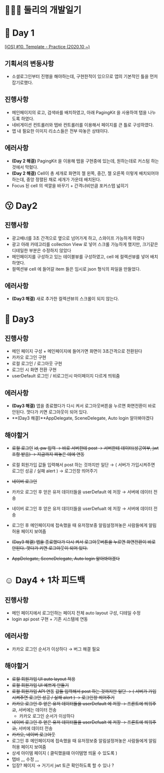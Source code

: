 # 👩🏻‍💻 둘리의 개발일기

# 🥳 Day 1

[[iOS] #10. Template - Practice (2020.10 ~)](https://www.youtube.com/watch?v=YnP1VPnNM9c&list=PLKi37YIxs-7taJns3l65dDOKjgsN1upi9)

## 기획서의 변동사항

- 소셜로그인부터 진행을 해야하는데, 구현한적이 있으므로 앱의 기본적인 틀을 먼저 잡기로했다.

## 진행사항

- 메인페이지의 로고, 검색바를 배치하였고, 아래 PagingKit 을 사용하여 탭을 나누도록 하였다.
- 네비게이션 컨트롤러와 탭바 컨트롤러를 이용해서 페이지를 큰 틀로 구성하였다.
- 앱 내 필요한 이미지 리소스들은 전부 따놓은 상태이다.

## 에러사항

- **(Day 2 해결)** PagingKit 을 이용해 탭을 구현중에 있는데, 원하는데로 커스텀 하는것에서 막혔다.
- **(Day 2 해결)** Cell이 총 세개로 화면의 젤 왼쪽, 중간, 젤 오른쪽 이렇게 배치되어야 하는데, 중앙 정렬된 채로 세개가 가운데 배치된다.
- Focus 된 cell 의 색깔을 바꾸기 + 간격너비만큼 포커스탭 넓히기

# 😗 Day2

## 진행사항

- 광고배너를 3초 간격으로 옆으로 넘어가게 하고, 스와이프 가능하게 하였다
- 광고 아래 카테고리를 collection View 로 넣어 스크롤 가능하게 했지만, 크기같은 디테일한 부분은 수정하지 않았다
- 메인페이지를 구성하고 있는 테이블뷰를 구성하였고, cell 에 컬렉션뷰를 넣어 배치하엿다.
- 컬렉션뷰 cell 에 들어갈 item 들은 임시로 json 형식의 파일을 만들었다.

## 에러사항

- **(Day3 해결)** 새로 추가한 컬렉션뷰의 스크롤이 되지 않는다.

# 🥲 Day3

## 진행사항

- 메인 페이지 구성 + 메인페이지에 들어가면 화면이 3초간격으로 전환된다
- 카카오 로그인 구현
- 로컬 로그인 / 로그아웃 구현
- 로그인 시 화면 전환 구현
- userDefault 로그인 / 비로그인시 마이페이지 다르게 띄워줌

## 에러사항

- **(Day3 해결)** 앱을 종료했다가 다시 켜서 로그아웃버튼을 누르면 화면전환이 바로 안된다. 껏다가 키면 로그아웃이 되어 있다.
- **(Day3 해결)**AppDelegate, SceneDelegate, Auto login 알아봐야겠다

## 해야할거

- ~~로컬 로그인~~
  ~~id, pw 입력 → 바로 서버한테 post → 서버한테 데이터(성공여부, jwt 포함 받음) → 지금까지 짜놓은 데에 연동~~

- 로컬 회원가입
  값들 입력해서 post 하는 것까지만 일단 → ( 서버가 가입시켜주면 로그인 성공 / 실패 alert ) → 로그인창 띄어주기

- ~~네이버 로그인~~
- 카카오 로그인 후 얻은 유저 데이터들을 userDefault 에 저장 → 서버에 데이터 전송
- 네이버 로그인 후 얻은 유저 데이터들을 userDefualt 에 저장 → 서버에 데이터 전송
- 로그인 후 메인페이지에 접속했을 때 유저정보중 알림설정꺼놓은 사람들에게 알림허용 페이지 보여줌
- ~~(Day3 해결) 앱을 종료했다가 다시 켜서 로그아웃버튼을 누르면 화면전환이 바로 안된다. 껏다가 키면 로그아웃이 되어 있다.~~
- ~~AppDelegate, SceneDelegate, Auto login 알아봐야겠다~~

# ☺️ Day4 + 1차 피드백

## 진행사항

- 메인 페이지에서 로그인하는 페이지 전체 auto layout 구성, 디테일 수정
- login api post 구현 + 기존 시스템에 연동

## 에러사항

- 카카오 로그인 순서가 이상하다 → 버그 해결 필요

## 해야할거

- ~~로컬 회원가입 UI auto layout 적용~~
- ~~로컬 회원가입 UI 예쁘게 만들기~~
- ~~로컬 회원가입 API 연동~~
  ~~값들 입력해서 post 하는 것까지만 일단 → ( 서버가 가입시켜주면 로그인 성공 / 실패 alert ) → 로그인창 띄어주기~~
- ~~카카오 로그인 후 얻은 유저 데이터들을 userDefault 에 저장 → 프론트에 띄워주고~~, 서버에는 데이터 전송
  - 카카오 로그인 순서가 이상하다
- ~~네이버 로그인 후 얻은 유저 데이터들을 userDefualt 에 저장 → 프론트에 띄워주고,~~ 서버에 데이터 전송
- ~~카카오, 네이버 로그아웃~~
- 로그인 후 메인페이지에 접속했을 때 유저정보중 알림설정꺼놓은 사람들에게 알림허용 페이지 보여줌
- 상세 아이템 페이지 ( 클릭했을떄 아이템명 띄울 수 있도록 )
- 탭바 ,,, 수정 ,,,
- 입장? 페이지 → 거기서 jwt 토큰 확인하도록 할 수 있나 ?
